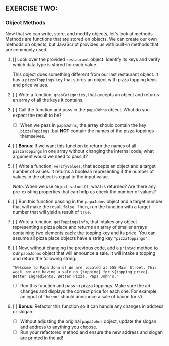 ## EXERCISE TWO:

### Object Methods

Now that we can write, store, and modify objects, let's look at methods. Methods are functions that are stored on objects. We can create our own methods on objects, but JavaScript provides us with built-in methods that are commonly used.

1. [] Look over the provided `restaurant` object. Identify its keys and verify which data type is stored for each value.

   This object does something different from our last restaurant object. It has a `pizzaToppings` key that stores an object with pizza topping keys and price values.

2. [ ] Write a function, `grabCategories`, that accepts an object and returns an array of all the keys it contains.

3. [ ] Call the function and pass in the `papaJohns` object. What do you expect the result to be?

   - [ ] When we pass in `papaJohns`, the array should contain the key `pizzaToppings`, but **NOT** contain the names of the pizza toppings themselves.

4. [ ] **Bonus**: If we want this function to return the names of all `pizzaToppings` in one array without changing the internal code, what argument would we need to pass it?

5. [ ] Write a function, `verifyValues`, that accepts an object and a target number of values. It returns a boolean representing if the number of values in the object is equal to the input value.

   _Note_: When we use `Object.values()`, what is returned? Are there any pre-existing properties that can help us check the number of values?

6. [ ] Run this function passing in the `papaJohns` object and a target number that will make the result `false`. Then, run the function with a target number that will yield a result of `true`.

7. [ ] Write a function, `getToppingsInfo`, that intakes any object representing a pizza place and returns an array of smaller arrays containing two elements each: the topping key and its price. You can assume all pizza place objects have a string key `"pizzaToppings"`.

8. [ ] Now, without changing the previous code, add a `printAd` method to our `papaJohns` object that will announce a sale. It will intake a topping and return the following string:

   `"Welcome to Papa John's! We are located at 555 Main Street. This week, we are having a sale on {topping} for ${topping price}. Better Ingredients. Better Pizza. Papa John's."`

   - [ ] Run this function and pass in pizza toppings. Make sure the ad changes and displays the correct price for each one. For example, an input of `'bacon'` should announce a sale of bacon for `$3`.

9. [ ] **Bonus**: Refactor this function so it can handle any changes in address or slogan.

   - [ ] Without adjusting the original `papaJohns` object, update the slogan and address to anything you choose.
   - [ ] Run your refactored method and ensure the new address and slogan are printed in the ad!
